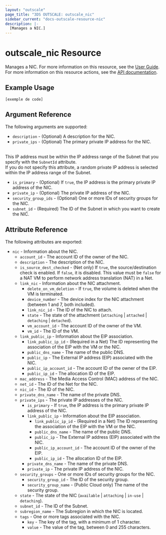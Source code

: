 ```yaml
---
layout: "outscale"
page_title: "3DS OUTSCALE: outscale_nic"
sidebar_current: "docs-outscale-resource-nic"
description: |-
  [Manages a NIC.]
---
```


# outscale_nic Resource

Manages a NIC.
For more information on this resource, see the [User Guide](https://wiki.outscale.net/display/EN/About+FNIs).
For more information on this resource actions, see the [API documentation](https://docs-beta.outscale.com/#3ds-outscale-api-nic).

## Example Usage

```hcl
[exemple de code]
```

## Argument Reference

The following arguments are supported:

* `description` - (Optional) A description for the NIC.
* `private_ips` - (Optional) The primary private IP address for the NIC.<br /><br />

This IP address must be within the IP address range of the Subnet that you specify with the `SubnetId` attribute.<br />
If you do not specify this attribute, a random private IP address is selected within the IP address range of the Subnet.
  * `is_primary` - (Optional) If `true`, the IP address is the primary private IP address of the NIC.
  * `private_ip` - (Optional) The private IP address of the NIC.
* `security_group_ids` - (Optional) One or more IDs of security groups for the NIC.
* `subnet_id` - (Required) The ID of the Subnet in which you want to create the NIC.

## Attribute Reference

The following attributes are exported:

* `nic` - Information about the NIC.
  * `account_id` - The account ID of the owner of the NIC.
  * `description` - The description of the NIC.
  * `is_source_dest_checked` - (Net only) If `true`, the source/destination check is enabled. If `false`, it is disabled. This value must be `false` for a NAT VM to perform network address translation (NAT) in a Net.
  * `link_nic` - Information about the NIC attachment.
    * `delete_on_vm_deletion` - If `true`, the volume is deleted when the VM is terminated.
    * `device_number` - The device index for the NIC attachment (between 1 and 7, both included).
    * `link_nic_id` - The ID of the NIC to attach.
    * `state` - The state of the attachment (`attaching` \| `attached` \| `detaching` \| `detached`).
    * `vm_account_id` - The account ID of the owner of the VM.
    * `vm_id` - The ID of the VM.
  * `link_public_ip` - Information about the EIP association.
    * `link_public_ip_id` - (Required in a Net) The ID representing the association of the EIP with the VM or the NIC.
    * `public_dns_name` - The name of the public DNS.
    * `public_ip` - The External IP address (EIP) associated with the NIC.
    * `public_ip_account_id` - The account ID of the owner of the EIP.
    * `public_ip_id` - The allocation ID of the EIP.
  * `mac_address` - The Media Access Control (MAC) address of the NIC.
  * `net_id` - The ID of the Net for the NIC.
  * `nic_id` - The ID of the NIC.
  * `private_dns_name` - The name of the private DNS.
  * `private_ips` - The private IP addresses of the NIC.
    * `is_primary` - If `true`, the IP address is the primary private IP address of the NIC.
    * `link_public_ip` - Information about the EIP association.
      * `link_public_ip_id` - (Required in a Net) The ID representing the association of the EIP with the VM or the NIC.
      * `public_dns_name` - The name of the public DNS.
      * `public_ip` - The External IP address (EIP) associated with the NIC.
      * `public_ip_account_id` - The account ID of the owner of the EIP.
      * `public_ip_id` - The allocation ID of the EIP.
    * `private_dns_name` - The name of the private DNS.
    * `private_ip` - The private IP address of the NIC.
  * `security_groups` - One or more IDs of security groups for the NIC.
    * `security_group_id` - The ID of the security group.
    * `security_group_name` - (Public Cloud only) The name of the security group.
  * `state` - The state of the NIC (`available` \| `attaching` \| `in-use` \| `detaching`).
  * `subnet_id` - The ID of the Subnet.
  * `subregion_name` - The Subregion in which the NIC is located.
  * `tags` - One or more tags associated with the NIC.
    * `key` - The key of the tag, with a minimum of 1 character.
    * `value` - The value of the tag, between 0 and 255 characters.
